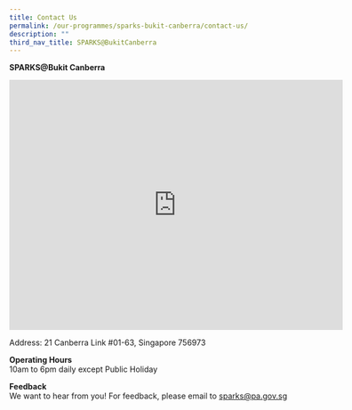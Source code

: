 ```yaml
---
title: Contact Us
permalink: /our-programmes/sparks-bukit-canberra/contact-us/
description: ""
third_nav_title: SPARKS@BukitCanberra
---
```

<b>SPARKS@Bukit Canberra</b><br>
        
<iframe src="https://www.google.com/maps/embed?pb=!1m14!1m8!1m3!1d63816.90098828906!2d103.7967037!3d1.4411317!3m2!1i1024!2i768!4f13.1!3m3!1m2!1s0x31da15712a5a5dd1%3A0xaad03100faf2c552!2sSparks%40Bukit%20Canberra!5e0!3m2!1sen!2ssg!4v1687165311773!5m2!1sen!2ssg" width="600" height="450" style="border:0;" allowfullscreen="" loading="lazy"></iframe>

Address: 21 Canberra Link #01-63, Singapore 756973

<b>Operating Hours</b><br>
10am to 6pm daily except Public Holiday&nbsp;&nbsp;

<b>Feedback</b><br>
We want to hear from you! For feedback, please email to&nbsp;[sparks@pa.gov.sg](mailto:sparks@pa.gov.sg) &nbsp;